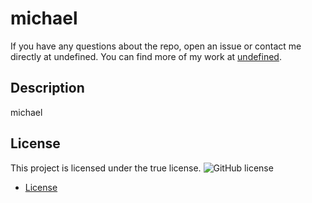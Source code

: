 # michael 

If you have any questions about the repo, open an issue or contact me directly at undefined. 
You can find more of my work at [undefined](https://github.com/undefined/).

## Description
michael
## License
This project is licensed under the true license.
![GitHub license](https://img.shields.io/badge/license-true-blue.svg)

* [License](#license)


